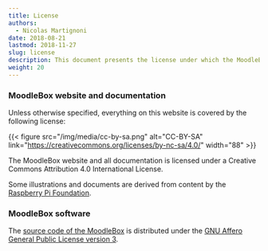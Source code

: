 ```yaml
---
title: License
authors:
  - Nicolas Martignoni
date: 2018-08-21
lastmod: 2018-11-27
slug: license
description: This document presents the license under which the MoodleBox website and software are published.
weight: 20
---
```

### MoodleBox website and documentation

Unless otherwise specified, everything on this website is covered by the following license:

{{< figure src="/img/media/cc-by-sa.png" alt="CC-BY-SA" link="https://creativecommons.org/licenses/by-nc-sa/4.0/" width="88" >}}

The MoodleBox website and all documentation is licensed under a Creative Commons Attribution 4.0 International License.

Some illustrations and documents are derived from content by the [Raspberry Pi Foundation][3].

### MoodleBox software

The [source code of the MoodleBox][1] is distributed under the [GNU Affero General Public License version 3][2].

 [1]: https://github.com/moodlebox/moodlebox
 [2]: https://www.gnu.org/licenses/agpl-3.0.html
 [3]: https://www.raspberrypi.org
